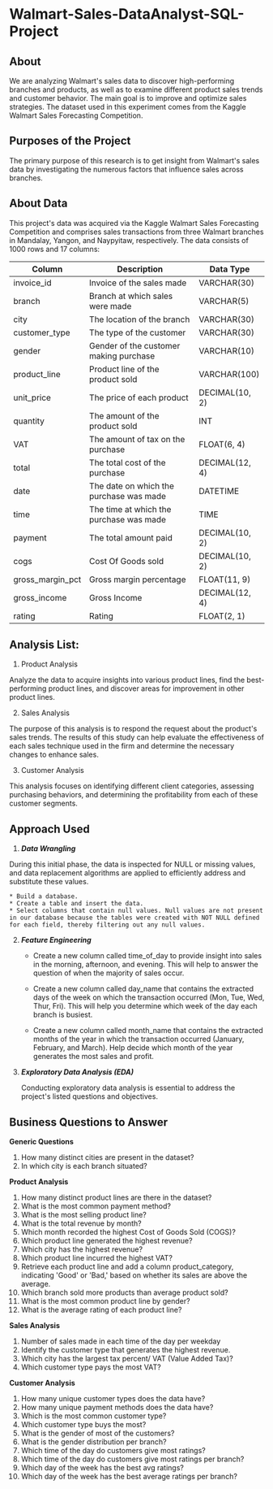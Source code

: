 # Walmart-Sales-DataAnalyst-SQL-Project

## About

We are analyzing Walmart's sales data to discover high-performing branches and products, as well as to examine different product sales trends and customer behavior. The main goal is to improve and optimize sales strategies. The dataset used in this experiment comes from the Kaggle Walmart Sales Forecasting Competition.


## Purposes of the Project

The primary purpose of this research is to get insight from Walmart's sales data by investigating the numerous factors that influence sales across branches.


## About Data

This project's data was acquired via the Kaggle Walmart Sales Forecasting Competition and comprises sales transactions from three Walmart branches in Mandalay, Yangon, and Naypyitaw, respectively. The data consists of 1000 rows and 17 columns:


| Column | Description | Data Type |
| -------|-------------| --------- |
| invoice_id | Invoice of the sales made |	VARCHAR(30) |
|branch|Branch at which sales were made|	VARCHAR(5)|
|city	|The location of the branch	|VARCHAR(30)|
|customer_type|	The type of the customer	|VARCHAR(30)|
|gender|	Gender of the customer making purchase	|VARCHAR(10)|
|product_line|	Product line of the product sold	|VARCHAR(100)|
|unit_price|	The price of each product	|DECIMAL(10, 2)|
|quantity|	The amount of the product sold	|INT|
|VAT	|The amount of tax on the purchase	|FLOAT(6, 4)|
|total	|The total cost of the purchase	| DECIMAL(12, 4)|
|date	|The date on which the purchase was made|	DATETIME|
|time|	The time at which the purchase was made|	TIME|
|payment	|The total amount paid	|DECIMAL(10, 2)|
|cogs|	Cost Of Goods sold	|DECIMAL(10, 2)|
|gross_margin_pct|	Gross margin percentage|	FLOAT(11, 9)|
|gross_income	|Gross Income|	DECIMAL(12, 4)|
|rating	|Rating|	FLOAT(2, 1)|


## Analysis List:

1. Product Analysis
   
Analyze the data to acquire insights into various product lines, find the best-performing product lines, and discover areas for improvement in other product lines.

2. Sales Analysis
   
The purpose of this analysis is to respond the request about the product's sales trends. The results of this study can help evaluate the effectiveness of each sales technique used in the firm and determine the necessary changes to enhance sales.

3. Customer Analysis

This analysis focuses on identifying different client categories, assessing purchasing behaviors, and determining the profitability from each of these customer segments.



## Approach Used

1. **_Data Wrangling_**
   
  During this initial phase, the data is inspected for NULL or missing values, and data replacement algorithms are applied to efficiently address and substitute these values.
  
    * Build a database.
    * Create a table and insert the data.
    * Select columns that contain null values. Null values are not present in our database because the tables were created with NOT NULL defined for each field, thereby filtering out any null values.


2. **_Feature Engineering_**

    * Create a new column called time_of_day to provide insight into sales in the morning, afternoon, and evening. This will help to answer the question of when the majority of sales occur.

    * Create a new column called day_name that contains the extracted days of the week on which the transaction occurred (Mon, Tue, Wed, Thur, Fri). This will help you determine which week of the day each branch is busiest.

    * Create a new column called month_name that contains the extracted months of the year in which the transaction occurred (January, February, and March). Help decide which month of the year generates the most sales and profit.
  

3. **_Exploratory Data Analysis (EDA)_**
  
   Conducting exploratory data analysis is essential to address the project's listed questions and objectives.

## Business Questions to Answer

**Generic Questions**

1. How many distinct cities are present in the dataset?
2. In which city is each branch situated?

**Product Analysis**

1. How many distinct product lines are there in the dataset?
2. What is the most common payment method?
3. What is the most selling product line?
4. What is the total revenue by month?
5. Which month recorded the highest Cost of Goods Sold (COGS)?
6. Which product line generated the highest revenue?
7. Which city has the highest revenue?
8. Which product line incurred the highest VAT?
9. Retrieve each product line and add a column product_category, indicating 'Good' or 'Bad,' based on whether its sales are above the average.
10. Which branch sold more products than average product sold?
11. What is the most common product line by gender?
12. What is the average rating of each product line?

**Sales Analysis**

1. Number of sales made in each time of the day per weekday
2. Identify the customer type that generates the highest revenue.
3. Which city has the largest tax percent/ VAT (Value Added Tax)?
4. Which customer type pays the most VAT?

**Customer Analysis**

1. How many unique customer types does the data have?
2. How many unique payment methods does the data have?
3. Which is the most common customer type?
4. Which customer type buys the most?
5. What is the gender of most of the customers?
6. What is the gender distribution per branch?
7. Which time of the day do customers give most ratings?
8. Which time of the day do customers give most ratings per branch?
9. Which day of the week has the best avg ratings?
10. Which day of the week has the best average ratings per branch?
